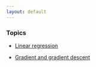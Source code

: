 ```yaml
---
layout: default
---
```


### Topics

- [Linear regression](./jupyter_notebooks_in_html/rdm001_linear_regression/linear_regression.html)

- [Gradient and gradient descent](./jupyter_notebooks_in_html/rdm002_gradient_and_gradient_descent/gradient_and_gradient_descent.html)

